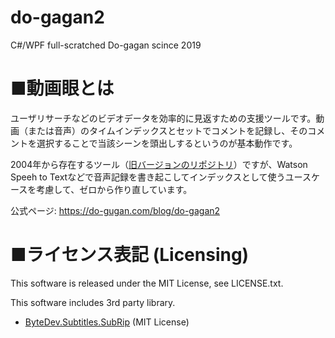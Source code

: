 # do-gagan2
C#/WPF full-scratched Do-gagan scince 2019

# ■動画眼とは
ユーザリサーチなどのビデオデータを効率的に見返すための支援ツールです。動画（または音声）のタイムインデックスとセットでコメントを記録し、そのコメントを選択することで当該シーンを頭出しするというのが基本動作です。

2004年から存在するツール（[旧バージョンのリポジトリ](https://github.com/do-gugan/Do-gagan)）ですが、Watson Speeh to Textなどで音声記録を書き起こしてインデックスとして使うユースケースを考慮して、ゼロから作り直しています。

公式ページ: https://do-gugan.com/blog/do-gagan2

# ■ライセンス表記 (Licensing)
This software is released under the MIT License, see LICENSE.txt.

This software includes 3rd party library.
- [ByteDev.Subtitles.SubRip](https://github.com/ByteDev/ByteDev.Subtitles.SubRip) (MIT License)
